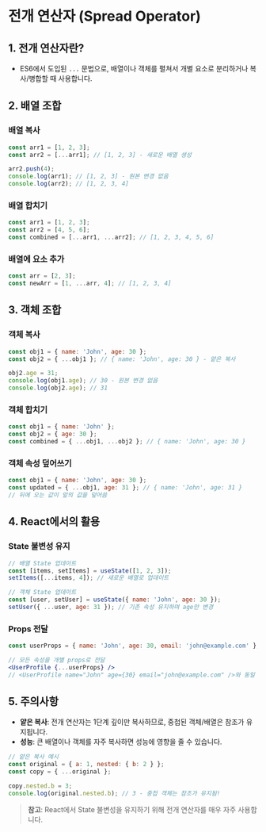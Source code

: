 # 전개 연산자 (Spread Operator)

## 1. 전개 연산자란?

- ES6에서 도입된 `...` 문법으로, 배열이나 객체를 펼쳐서 개별 요소로 분리하거나 복사/병합할 때 사용합니다.

## 2. 배열 조합

### 배열 복사
```js
const arr1 = [1, 2, 3];
const arr2 = [...arr1]; // [1, 2, 3] - 새로운 배열 생성

arr2.push(4);
console.log(arr1); // [1, 2, 3] - 원본 변경 없음
console.log(arr2); // [1, 2, 3, 4]
```

### 배열 합치기
```js
const arr1 = [1, 2, 3];
const arr2 = [4, 5, 6];
const combined = [...arr1, ...arr2]; // [1, 2, 3, 4, 5, 6]
```

### 배열에 요소 추가
```js
const arr = [2, 3];
const newArr = [1, ...arr, 4]; // [1, 2, 3, 4]
```

## 3. 객체 조합

### 객체 복사
```js
const obj1 = { name: 'John', age: 30 };
const obj2 = { ...obj1 }; // { name: 'John', age: 30 } - 얕은 복사

obj2.age = 31;
console.log(obj1.age); // 30 - 원본 변경 없음
console.log(obj2.age); // 31
```

### 객체 합치기
```js
const obj1 = { name: 'John' };
const obj2 = { age: 30 };
const combined = { ...obj1, ...obj2 }; // { name: 'John', age: 30 }
```

### 객체 속성 덮어쓰기
```js
const obj1 = { name: 'John', age: 30 };
const updated = { ...obj1, age: 31 }; // { name: 'John', age: 31 }
// 뒤에 오는 값이 앞의 값을 덮어씀
```

## 4. React에서의 활용

### State 불변성 유지
```jsx
// 배열 State 업데이트
const [items, setItems] = useState([1, 2, 3]);
setItems([...items, 4]); // 새로운 배열로 업데이트

// 객체 State 업데이트
const [user, setUser] = useState({ name: 'John', age: 30 });
setUser({ ...user, age: 31 }); // 기존 속성 유지하며 age만 변경
```

### Props 전달
```jsx
const userProps = { name: 'John', age: 30, email: 'john@example.com' };

// 모든 속성을 개별 props로 전달
<UserProfile {...userProps} />
// <UserProfile name="John" age={30} email="john@example.com" />와 동일
```

## 5. 주의사항

- **얕은 복사**: 전개 연산자는 1단계 깊이만 복사하므로, 중첩된 객체/배열은 참조가 유지됩니다.
- **성능**: 큰 배열이나 객체를 자주 복사하면 성능에 영향을 줄 수 있습니다.

```js
// 얕은 복사 예시
const original = { a: 1, nested: { b: 2 } };
const copy = { ...original };

copy.nested.b = 3;
console.log(original.nested.b); // 3 - 중첩 객체는 참조가 유지됨!
```

> **참고**: React에서 State 불변성을 유지하기 위해 전개 연산자를 매우 자주 사용합니다.